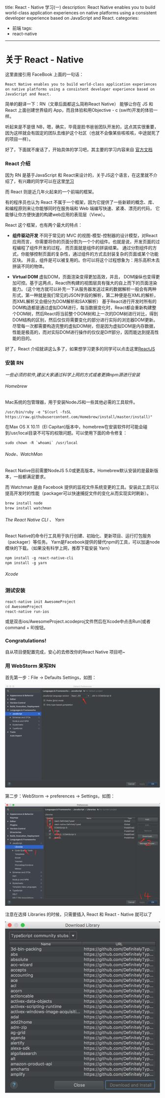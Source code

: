 title: React - Native 学习(一)
description:  React Native enables you to build world-class application experiences on native platforms using a consistent developer experience based on JavaScript and React.
categories:
- 前端
tags:
- react-native

---

# 关于 React - Native

这里直接引用 FaceBook 上面的一句话：

```
React Native enables you to build world-class application experiences on native platforms using a consistent developer experience based on JavaScript and React.
```

简单的翻译一下：RN（文章后面都这么简称React Native） 能够让你在 JS 和 React 上面创建世界级的 App，而且体验和用Objective - c (swift)开发的体验一样。

听起来是不是很 NB，嗯，确实，毕竟是脸书爸爸团队开发的，这点其实很重要，因为这样就会有固定的团队去维护这个社区（也就不会像某些咳咳咳，中途就死了的项目一样）。

好了，下面就不废话了，开始具体的学习吧，其主要的学习内容来自 [官方文档](https://github.com/facebook/react-native)

### React 介绍

因为 RN 是基于JavaScript 和 React来设计的，关于JS这个语言，在这里就不介绍了，有兴趣的同学可以在这里[学习](http://www.w3school.com.cn/js/)

而 React 则是近几年火起来的一个前端的框架。

有的程序员也认为 React 不属于一个框架，因为它提供了一些新颖的概念、库、 和编程原则来让你能够同时在服务端和 Web 端编写快速、紧凑、漂亮的代码， 它能够让你方便快速的构建web应用的表现层（View）。

React 这个框架，也有两个最大的特点：

- **组件驱动开发**  不同于常见的 MVC 的视图-模型-控制器的设计模型，对React应用而言， 你需要将你的页面分割为一个个的组件。也就是说，开发页面的过程编程了组件开发的过程， 而页面就是组件的拼装结果。
通过分割组件的方式，你能够控制页面的复杂性，通过组件的方式去封装复杂的页面或某个功能区块。 并且，组件是可以被复用的。你可以将这个过程想象为：用乐高积木去拼装不同的物体。

- **Virtual DOM**  虚拟DOM，页面渲染变得更加高效，并且， DOM操纵也变得更加可控。基于这两点，React所构建的视图层具有强大的自上而下的页面渲染能力。（这个地方就可以补充一下从服务器发送过来的数据解析一般会有两种形式，第一种就是我们常见的JSON字段的解析，第二种便是在XML的解析，而XML解析又会细分为DOM解析和SAX解析）  基于React进行开发时所有的DOM构造都是通过虚拟DOM进行，每当数据变化时，React都会重新构建整个DOM树，然后React将当前整个DOM树和上一次的DOM树进行对比，得到DOM结构的区别，然后仅仅将需要变化的部分进行实际的浏览器DOM更新。 尽管每一次都需要构造完整的虚拟DOM树，但是因为虚拟DOM是内存数据，性能是极高的，而对实际DOM进行操作的仅仅是Diff部分，因而能达到提高性能的目的。

好了，React 介绍就讲这么多了，如果想学习更多的同学可以点击这里[ReactJS](https://facebook.github.io/react/docs/introducing-jsx.html)

### 安装 RN

*一些必须的软件,建议大家通过科学上网的方式或者更换npm源进行安装*

###### Homebrew 

Mac系统的包管理器，用于安装NodeJS和一些其他必需的工具软件。

```
/usr/bin/ruby -e "$(curl -fsSL https://raw.githubusercontent.com/Homebrew/install/master/install)"
```

在Max OS X 10.11（El Capitan)版本中，homebrew在安装软件时可能会碰到/usr/local目录不可写的权限问题。可以使用下面的命令修复：

```
sudo chown -R `whoami` /usr/local
```


###### Node、WatchMan

React Native目前需要NodeJS 5.0或更高版本。Homebrew默认安装的是最新版本，一般都满足要求。

而 Watchman 是由 Facebook 提供的监视文件系统变更的工具。安装此工具可以提高开发时的性能（packager可以快速捕捉文件的变化从而实现实时刷新）。

```
brew install node
brew install watchman
```

###### The React Native CLI 、 Yarn

React Native的命令行工具用于执行创建、初始化、更新项目、运行打包服务（packager）等任务。
Yarn是Facebook提供的替代npm的工具，可以加速node模块的下载。（如果没有科学上网，推荐下载安装 Yarn）

```
npm install -g react-native-cli
npm install -g yarn
```

###### Xcode

### 测试安装

```
react-native init AwesomeProject
cd AwesomeProject
react-native run-ios
```
或是双击ios/AwesomeProject.xcodeproj文件然后在Xcode中点击Run(或者command + R)按钮。

### Congratulations!

自从项目便配置完成，安心的去修改你的React Native 项目吧~

### 用 WebStorm 来写RN

首先第一步：File -> Defaults Settings，如图：

![](https://github.com/KnightJoker/KnightJoker.github.io/blob/master/Img/webstorm%E9%85%8D%E7%BD%AERN1.png?raw=true)

第二步：WebStorm -> preferences -> Settings，如图：

![](https://github.com/KnightJoker/KnightJoker.github.io/blob/master/Img/webstorm%E9%85%8D%E7%BD%AERN2.png?raw=true)

注意在选择 Libraries 的时候，只需要插入 React 和 React - Native 就可以了

![](https://github.com/KnightJoker/KnightJoker.github.io/blob/master/Img/webstorm%E9%85%8D%E7%BD%AERN3.png?raw=true)

